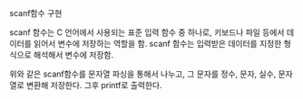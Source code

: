 scanf함수 구현


scanf 함수는 C 언어에서 사용되는 표준 입력 함수 중 하나로, 키보드나 파일 등에서 데이터를 읽어서 변수에 저장하는 역할을 함.
scanf 함수는 입력받은 데이터를 지정한 형식으로 해석해서 변수에 저장함.

위와 같은 scanf함수를  문자열 파싱을 통해서 나누고, 그 문자를 정수, 문자, 실수, 문자열로 변환해 저장한다.
그후 printf로 출력한다.
